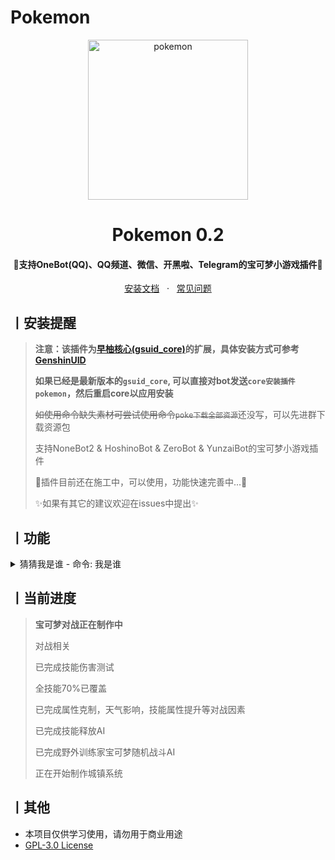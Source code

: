 # Pokemon

<p align="center">
  <a href="https://github.com/jiluoQAQ/pokemon"><img src="https://s2.loli.net/2023/11/03/mW1ykVxItGRSqjN.png" width="256" height="256" alt="pokemon"></a>
</p>
<h1 align = "center">Pokemon 0.2</h1>
<h4 align = "center">🚧支持OneBot(QQ)、QQ频道、微信、开黑啦、Telegram的宝可梦小游戏插件🚧</h4>
<div align = "center">
        <a href="https://docs.sayu-bot.com/" target="_blank">安装文档</a> &nbsp; · &nbsp;
        <a href="https://docs.sayu-bot.com/常见问题/">常见问题</a>
</div>


## 丨安装提醒

> **注意：该插件为[早柚核心(gsuid_core)](https://github.com/Genshin-bots/gsuid_core)的扩展，具体安装方式可参考[GenshinUID](https://github.com/KimigaiiWuyi/GenshinUID)**
>
> **如果已经是最新版本的`gsuid_core`, 可以直接对bot发送`core安装插件pokemon`，然后重启core以应用安装**
>
> <del>如使用命令缺失素材可尝试使用命令`poke下载全部资源`</del>还没写，可以先进群下载资源包
>
> 支持NoneBot2 & HoshinoBot & ZeroBot & YunzaiBot的宝可梦小游戏插件
>
> 🚧插件目前还在施工中，可以使用，功能快速完善中...🚧
>
> ✨如果有其它的建议欢迎在issues中提出✨

## 丨功能

<details><summary>猜猜我是谁 - 命令: 我是谁</summary><p>
<img src="https://s2.loli.net/2023/11/03/j4J2YMHzRtE5aAb.jpg"/> 
</p></details>

## 丨当前进度

> **宝可梦对战正在制作中**
> 
> 对战相关
> 
> 已完成技能伤害测试
> 
> 全技能70%已覆盖
> 
> 已完成属性克制，天气影响，技能属性提升等对战因素
> 
> 已完成技能释放AI
> 
> 已完成野外训练家宝可梦随机战斗AI
> 
> 正在开始制作城镇系统
> 

## 丨其他

+ 本项目仅供学习使用，请勿用于商业用途
+ [GPL-3.0 License](https://github.com/jiluoQAQ/pokemon/blob/main/LICENSE)
